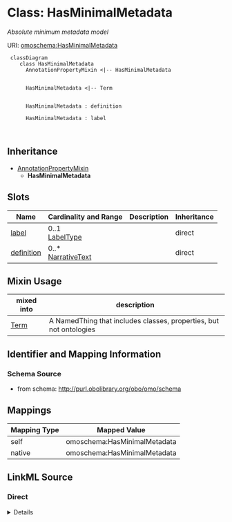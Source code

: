 # Class: HasMinimalMetadata


_Absolute minimum metadata model_





URI: [omoschema:HasMinimalMetadata](http://purl.obolibrary.org/obo/omo/schema/HasMinimalMetadata)




```{mermaid}
 classDiagram
    class HasMinimalMetadata
      AnnotationPropertyMixin <|-- HasMinimalMetadata
      

      HasMinimalMetadata <|-- Term
      
      
      HasMinimalMetadata : definition
        
      HasMinimalMetadata : label
        
      
```





## Inheritance
* [AnnotationPropertyMixin](AnnotationPropertyMixin.md)
    * **HasMinimalMetadata**



## Slots

| Name | Cardinality and Range | Description | Inheritance |
| ---  | --- | --- | --- |
| [label](label.md) | 0..1 <br/> [LabelType](LabelType.md) |  | direct |
| [definition](definition.md) | 0..* <br/> [NarrativeText](NarrativeText.md) |  | direct |



## Mixin Usage

| mixed into | description |
| --- | --- |
| [Term](Term.md) | A NamedThing that includes classes, properties, but not ontologies |








## Identifier and Mapping Information







### Schema Source


* from schema: http://purl.obolibrary.org/obo/omo/schema





## Mappings

| Mapping Type | Mapped Value |
| ---  | ---  |
| self | omoschema:HasMinimalMetadata |
| native | omoschema:HasMinimalMetadata |





## LinkML Source

<!-- TODO: investigate https://stackoverflow.com/questions/37606292/how-to-create-tabbed-code-blocks-in-mkdocs-or-sphinx -->

### Direct

<details>
```yaml
name: HasMinimalMetadata
description: Absolute minimum metadata model
from_schema: http://purl.obolibrary.org/obo/omo/schema
is_a: AnnotationPropertyMixin
mixin: true
slots:
- label
- definition

```
</details>

### Induced

<details>
```yaml
name: HasMinimalMetadata
description: Absolute minimum metadata model
from_schema: http://purl.obolibrary.org/obo/omo/schema
is_a: AnnotationPropertyMixin
mixin: true
attributes:
  label:
    name: label
    comments:
    - SHOULD follow OBO label guidelines
    - MUST be unique within an ontology
    - SHOULD be unique across OBO
    in_subset:
    - allotrope required profile
    - go required profile
    - obi required profile
    from_schema: http://purl.obolibrary.org/obo/omo/schema
    exact_mappings:
    - skos:prefLabel
    rank: 1000
    is_a: core_property
    slot_uri: rdfs:label
    multivalued: false
    alias: label
    owner: HasMinimalMetadata
    domain_of:
    - HasMinimalMetadata
    - Axiom
    range: label type
  definition:
    name: definition
    comments:
    - SHOULD be in Aristotelian (genus-differentia) form
    in_subset:
    - allotrope required profile
    - go required profile
    - obi required profile
    from_schema: http://purl.obolibrary.org/obo/omo/schema
    exact_mappings:
    - skos:definition
    rank: 1000
    is_a: core_property
    slot_uri: IAO:0000115
    multivalued: true
    alias: definition
    owner: HasMinimalMetadata
    domain_of:
    - HasMinimalMetadata
    range: narrative text

```
</details>